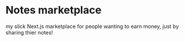 # Notes marketplace

my slick Next.js marketplace for people wanting to earn money, just by sharing thier notes!